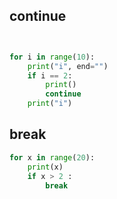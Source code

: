 ## continue
```python


for i in range(10):
    print("i", end="")
    if i == 2:
        print()
        continue
    print("i")


```

## break
```python
for x in range(20):
    print(x)
    if x > 2 :
        break
    


```